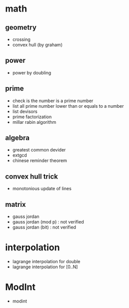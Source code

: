 # math
## geometry
  - crossing
  - convex hull (by graham)

## power
  - power by doubling

## prime
  - check is the number is a prime number
  - list all prime number lower than or equals to a number
  - list devisors
  - prime factorization
  - millar rabin algorithm

## algebra
  - greatest common devider
  - extgcd
  - chinese reminder theorem

## convex hull trick
  - monotonious update of lines

## matrix
  - gauss jordan
  - gauss jordan (mod p) : not verified
  - gauss jordan (bit) : not verified

# interpolation
  - lagrange interpolation for double
  - lagrange interpolation for [0..N]

# ModInt
  - modint
